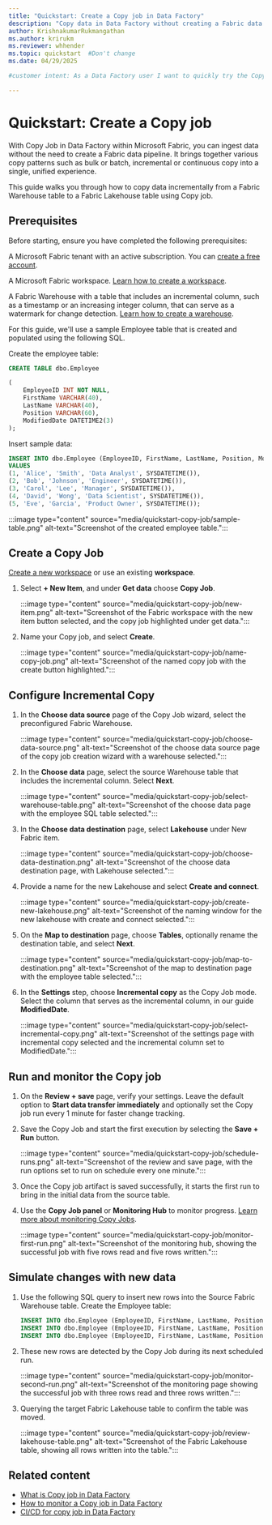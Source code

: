 ```yaml
---
title: "Quickstart: Create a Copy job in Data Factory"
description: "Copy data in Data Factory without creating a Fabric data pipeline."
author: KrishnakumarRukmangathan
ms.author: krirukm
ms.reviewer: whhender
ms.topic: quickstart  #Don't change
ms.date: 04/29/2025

#customer intent: As a Data Factory user I want to quickly try the Copy job functionality so that I can evaluate it for my own environment and start learning the tool.

---
```


# Quickstart: Create a Copy job

With Copy Job in Data Factory within Microsoft Fabric, you can ingest data without the need to create a Fabric data pipeline. It brings together various copy patterns such as bulk or batch, incremental or continuous copy into a single, unified experience.  

This guide walks you through how to copy data incrementally from a Fabric Warehouse table to a Fabric Lakehouse table using Copy job.  

## Prerequisites

Before starting, ensure you have completed the following prerequisites:

A Microsoft Fabric tenant with an active subscription. You can [create a free account](https://www.microsoft.com/fabric).

A Microsoft Fabric workspace. [Learn how to create a workspace](../fundamentals/create-workspaces.md).

A Fabric Warehouse with a table that includes an incremental column, such as a timestamp or an increasing integer column, that can serve as a watermark for change detection. [Learn how to create a warehouse](../data-warehouse/overview.md).

For this guide, we'll use a sample Employee table that is created and populated using the following SQL.

Create the employee table:

```sql
CREATE TABLE dbo.Employee 

( 
    EmployeeID INT NOT NULL, 
    FirstName VARCHAR(40), 
    LastName VARCHAR(40), 
    Position VARCHAR(60), 
    ModifiedDate DATETIME2(3) 
); 
```

Insert sample data:

```sql
INSERT INTO dbo.Employee (EmployeeID, FirstName, LastName, Position, ModifiedDate) 
VALUES  
(1, 'Alice', 'Smith', 'Data Analyst', SYSDATETIME()), 
(2, 'Bob', 'Johnson', 'Engineer', SYSDATETIME()), 
(3, 'Carol', 'Lee', 'Manager', SYSDATETIME()), 
(4, 'David', 'Wong', 'Data Scientist', SYSDATETIME()), 
(5, 'Eve', 'Garcia', 'Product Owner', SYSDATETIME());
```

:::image type="content" source="media/quickstart-copy-job/sample-table.png" alt-text="Screenshot of the created employee table.":::

## Create a Copy Job

[Create a new workspace](../fundamentals/create-workspaces.md) or use an existing **workspace**.

1. Select **+ New Item**, and under **Get data** choose **Copy Job**.

    :::image type="content" source="media/quickstart-copy-job/new-item.png" alt-text="Screenshot of the Fabric workspace with the new item button selected, and the copy job highlighted under get data.":::

1. Name your Copy job, and select **Create**.

    :::image type="content" source="media/quickstart-copy-job/name-copy-job.png" alt-text="Screenshot of the named copy job with the create button highlighted.":::

## Configure Incremental Copy

1. In the **Choose data source** page of the Copy Job wizard, select the preconfigured Fabric Warehouse.

    :::image type="content" source="media/quickstart-copy-job/choose-data-source.png" alt-text="Screenshot of the choose data source page of the copy job creation wizard with a warehouse selected.":::

1. In the **Choose data** page, select the source Warehouse table that includes the incremental column. Select **Next**.

    :::image type="content" source="media/quickstart-copy-job/select-warehouse-table.png" alt-text="Screenshot of the choose data page with the employee SQL table selected.":::

1. In the **Choose data destination** page, select **Lakehouse** under New Fabric item.

    :::image type="content" source="media/quickstart-copy-job/choose-data-destination.png" alt-text="Screenshot of the choose data destination page, with Lakehouse selected.":::

1. Provide a name for the new Lakehouse and select **Create and connect**.

    :::image type="content" source="media/quickstart-copy-job/create-new-lakehouse.png" alt-text="Screenshot of the naming window for the new lakehouse with create and connect selected.":::

1. On the **Map to destination** page, choose **Tables**, optionally rename the destination table, and select **Next**.

    :::image type="content" source="media/quickstart-copy-job/map-to-destination.png" alt-text="Screenshot of the map to destination page with the employee table selected.":::

1. In the **Settings** step, choose **Incremental copy** as the Copy Job mode. Select the column that serves as the incremental column, in our guide **ModifiedDate**.

    :::image type="content" source="media/quickstart-copy-job/select-incremental-copy.png" alt-text="Screenshot of the settings page with incremental copy selected and the incremental column set to ModifiedDate.":::

## Run and monitor the Copy job

1. On the **Review + save** page, verify your settings. Leave the default option to **Start data transfer immediately** and optionally set the Copy job run every 1 minute for faster change tracking.
1. Save the Copy Job and start the first execution by selecting the **Save + Run** button.

    :::image type="content" source="media/quickstart-copy-job/schedule-runs.png" alt-text="Screenshot of the review and save page, with the run options set to run on schedule every one minute.":::

1. Once the Copy job artifact is saved successfully, it starts the first run to bring in the initial data from the source table.

1. Use the **Copy Job panel** or **Monitoring Hub** to monitor progress. [Learn more about monitoring Copy Jobs](monitor-copy-job.md).

    :::image type="content" source="media/quickstart-copy-job/monitor-first-run.png" alt-text="Screenshot of the monitoring hub, showing the successful job with five rows read and five rows written.":::

## Simulate changes with new data

1. Use the following SQL query to insert new rows into the Source Fabric Warehouse table. Create the Employee table:

    ```sql
    INSERT INTO dbo.Employee (EmployeeID, FirstName, LastName, Position, ModifiedDate) VALUES (6, 'John', 'Miller', 'QA Engineer', SYSDATETIME()); 
    INSERT INTO dbo.Employee (EmployeeID, FirstName, LastName, Position, ModifiedDate) VALUES (7, 'Emily', 'Clark', 'Business Analyst', SYSDATETIME()); 
    INSERT INTO dbo.Employee (EmployeeID, FirstName, LastName, Position, ModifiedDate) VALUES (8, 'Michael', 'Brown', 'UX Designer', SYSDATETIME()); 
    ```

1. These new rows are detected by the Copy Job during its next scheduled run.

    :::image type="content" source="media/quickstart-copy-job/monitor-second-run.png" alt-text="Screenshot of the monitoring page showing the successful job with three rows read and three rows written.":::

1. Querying the target Fabric Lakehouse table to confirm the table was moved.

    :::image type="content" source="media/quickstart-copy-job/review-lakehouse-table.png" alt-text="Screenshot of the Fabric Lakehouse table, showing all rows written into the table.":::

## Related content

- [What is Copy job in Data Factory](what-is-copy-job.md)
- [How to monitor a Copy job in Data Factory](monitor-copy-job.md)
- [CI/CD for copy job in Data Factory](cicd-copy-job.md)

